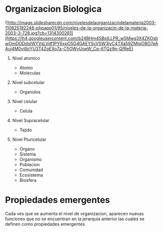 # Organizacion Biologica
![http://image.slidesharecdn.com/nivelesdelaorganizacindelamateria2003-110825192248-phpapp01/95/niveles-de-la-organizacin-de-la-materia-2003-3-728.jpg?cb=1314300261](https://lh4.googleusercontent.com/b24BHm4SBoILLPR_w5Mwg3X4ZKOsbwOmDODdsIWYVsLVdf1PY6xpO5G4GAEYScVSW3lvC4TXa59ZMtqOBO7eAAuj4M0vtIbjYU3T4ZpEXo7a-CfiOWyUoeW_Cp-6TQz9n-QfReE)
1. Nivel atomico
	- Atomo
	- Moleculas

2. Nivel subcelular
	- Organulos

3. Nivel celular
	- Celula

4. Nivel Supracelular
	- Tejido

5. Nivel Pluricelular
	- Organo
	- Sistema
	- Organismo
	- Poblacion
	- Comunidad
	- Ecosistema
	- Biosfera

# Propiedades emergentes

Cada ves que se aumenta el nivel de organizacion, aparecen nuevas funciones que no se encuentran en la jerarquia anterior las cuales se definen como propiedades emergentes.
